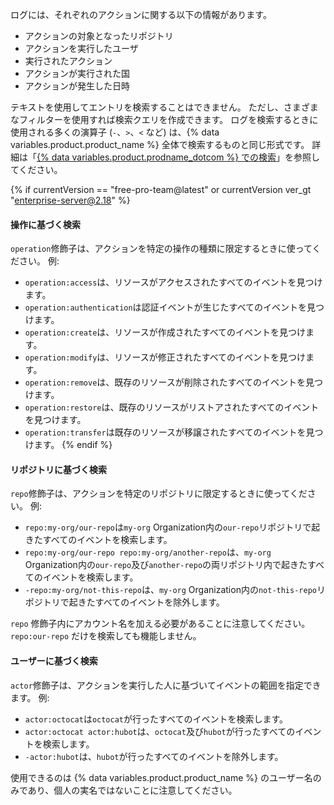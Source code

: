 ログには、それぞれのアクションに関する以下の情報があります。

* アクションの対象となったリポジトリ
* アクションを実行したユーザ
* 実行されたアクション
* アクションが実行された国
* アクションが発生した日時

テキストを使用してエントリを検索することはできません。 ただし、さまざまなフィルターを使用すれば検索クエリを作成できます。 ログを検索するときに使用される多くの演算子 (`-`、`>`、`<` など) は、{% data variables.product.product_name %} 全体で検索するものと同じ形式です。 詳細は「[{% data variables.product.prodname_dotcom %} での検索](/github/searching-for-information-on-github/about-searching-on-github)」を参照してください。

{% if currentVersion == "free-pro-team@latest" or currentVersion ver_gt "enterprise-server@2.18" %}
#### 操作に基づく検索

`operation`修飾子は、アクションを特定の操作の種類に限定するときに使ってください。 例:

  * `operation:access`は、リソースがアクセスされたすべてのイベントを見つけます。
  * `operation:authentication`は認証イベントが生じたすべてのイベントを見つけます。
  * `operation:create`は、リソースが作成されたすべてのイベントを見つけます。
  * `operation:modify`は、リソースが修正されたすべてのイベントを見つけます。
  * `operation:remove`は、既存のリソースが削除されたすべてのイベントを見つけます。
  * `operation:restore`は、既存のリソースがリストアされたすべてのイベントを見つけます。
  * `operation:transfer`は既存のリソースが移譲されたすべてのイベントを見つけます。
{% endif %}

#### リポジトリに基づく検索

`repo`修飾子は、アクションを特定のリポジトリに限定するときに使ってください。 例:

  * `repo:my-org/our-repo`は`my-org` Organization内の`our-repo`リポジトリで起きたすべてのイベントを検索します。
  * `repo:my-org/our-repo repo:my-org/another-repo`は、`my-org` Organization内の`our-repo`及び`another-repo`の両リポジトリ内で起きたすべてのイベントを検索します。
  * `-repo:my-org/not-this-repo`は、`my-org` Organization内の`not-this-repo`リポジトリで起きたすべてのイベントを除外します。

`repo` 修飾子内にアカウント名を加える必要があることに注意してください。 `repo:our-repo` だけを検索しても機能しません。

#### ユーザーに基づく検索

`actor`修飾子は、アクションを実行した人に基づいてイベントの範囲を指定できます。 例:

  * `actor:octocat`は`octocat`が行ったすべてのイベントを検索します。
  * `actor:octocat actor:hubot`は、`octocat`及び`hubot`が行ったすべてのイベントを検索します。
  * `-actor:hubot`は、`hubot`が行ったすべてのイベントを除外します。

使用できるのは {% data variables.product.product_name %} のユーザー名のみであり、個人の実名ではないことに注意してください。
